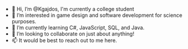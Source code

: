 - 👋 Hi, I’m @Kgajdos, I'm currently a college student
- 👀 I’m interested in game design and software development for science purposes.
- 🌱 I’m currently learning C#, JavaScript, SQL, and Java.
- 💞️ I’m looking to collaborate on just about anything!
- 📫 It would be best to reach out to me here.

<!---
Kgajdos/Kgajdos is a ✨ special ✨ repository because its `README.md` (this file) appears on your GitHub profile.
You can click the Preview link to take a look at your changes.
--->
